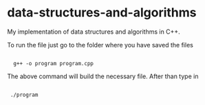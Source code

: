 # data-structures-and-algorithms
My implementation of data structures and algorithms in C++.

To run the file just go to the folder where you have saved the files

<code>
  g++ -o program program.cpp
</code>

 The above command will build the necessary file. After than type in

<code>
 ./program
 </code>
  
